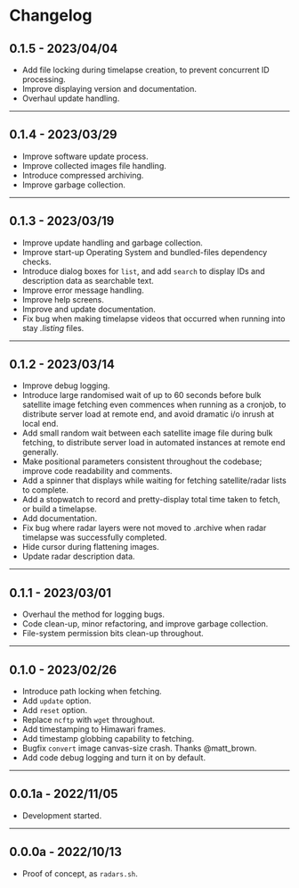 # Changelog

## 0.1.5 - 2023/04/04

 * Add file locking during timelapse creation, to prevent concurrent ID processing.
 * Improve displaying version and documentation.
 * Overhaul update handling.

---

## 0.1.4 - 2023/03/29

 * Improve software update process.
 * Improve collected images file handling.
 * Introduce compressed archiving.
 * Improve garbage collection.

---

## 0.1.3 - 2023/03/19

* Improve update handling and garbage collection.
* Improve start-up Operating System and bundled-files dependency checks.
* Introduce dialog boxes for `list`, and add `search` to display IDs and description data as searchable text.
* Improve error message handling.
* Improve help screens.
* Improve and update documentation.
* Fix bug when making timelapse videos that occurred when running into stay _.listing_ files.

---

## 0.1.2 - 2023/03/14

* Improve debug logging.
* Introduce large randomised wait of up to 60 seconds before bulk satellite image fetching even commences when running as a cronjob, to distribute server load at remote end, and avoid dramatic i/o inrush at local end.
* Add small random wait between each satellite image file during bulk fetching, to distribute server load in automated instances at remote end generally.
* Make positional parameters consistent throughout the codebase; improve code readability and comments.
* Add a spinner that displays while waiting for fetching satellite/radar lists to complete.
* Add a stopwatch to record and pretty-display total time taken to fetch, or build a timelapse.
* Add documentation.
* Fix bug where radar layers were not moved to .archive when radar timelapse was successfully completed.
* Hide cursor during flattening images.
* Update radar description data.

---

## 0.1.1 - 2023/03/01

* Overhaul the method for logging bugs.
* Code clean-up, minor refactoring, and improve garbage collection.
* File-system permission bits clean-up throughout.

---

## 0.1.0 - 2023/02/26

* Introduce path locking when fetching.
* Add `update` option.
* Add `reset` option.
* Replace `ncftp` with `wget` throughout.
* Add timestamping to Himawari frames.
* Add timestamp globbing capability to fetching.
* Bugfix `convert` image canvas-size crash. Thanks @matt_brown.
* Add code debug logging and turn it on by default.

---

## 0.0.1a - 2022/11/05

* Development started.

---

## 0.0.0a - 2022/10/13

* Proof of concept, as `radars.sh`.